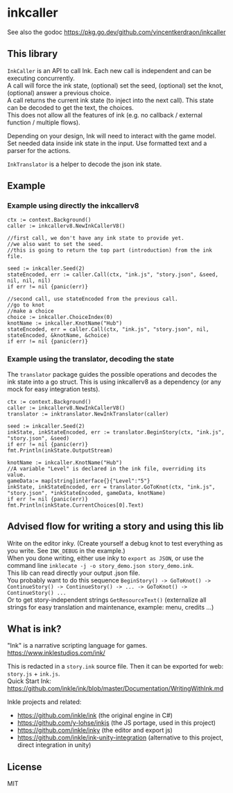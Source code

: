 # inkcaller

See also the godoc https://pkg.go.dev/github.com/vincentkerdraon/inkcaller

## This library

`InkCaller` is an API to call Ink. Each new call is independent and can be executing concurrently.\
A call will force the ink state, (optional) set the seed, (optional) set the knot, (optional) answer a previous choice.\
A call returns the current ink state (to inject into the next call). This state can be decoded to get the text, the choices.\
This does not allow all the features of ink (e.g. no callback / external function / multiple flows).

Depending on your design, Ink will need to interact with the game model. Set needed data inside ink state in the input. Use formatted text and a parser for the actions.

`InkTranslator` is a helper to decode the json ink state.

## Example

### Example using directly the inkcallerv8

```golang
ctx := context.Background()
caller := inkcallerv8.NewInkCallerV8()

//first call, we don't have any ink state to provide yet.
//we also want to set the seed.
//this is going to return the top part (introduction) from the ink file.

seed := inkcaller.Seed(2)
stateEncoded, err := caller.Call(ctx, "ink.js", "story.json", &seed, nil, nil, nil)
if err != nil {panic(err)}

//second call, use stateEncoded from the previous call.
//go to knot
//make a choice
choice := inkcaller.ChoiceIndex(0)
knotName := inkcaller.KnotName("Hub")
stateEncoded, err = caller.Call(ctx, "ink.js", "story.json", nil, stateEncoded, &knotName, &choice)
if err != nil {panic(err)}
```

### Example using the translator, decoding the state

The `translator` package guides the possible operations and decodes the ink state into a go struct. This is using inkcallerv8 as a dependency (or any mock for easy integration tests).

```golang
ctx := context.Background()
caller := inkcallerv8.NewInkCallerV8()
translator := inktranslator.NewInkTranslator(caller)

seed := inkcaller.Seed(2)
inkState, inkStateEncoded, err := translator.BeginStory(ctx, "ink.js", "story.json", &seed)
if err != nil {panic(err)}
fmt.Println(inkState.OutputStream)

knotName := inkcaller.KnotName("Hub")
//A variable "Level" is declared in the ink file, overriding its value. 
gameData:= map[string]interface{}{"Level":"5"}
inkState, inkStateEncoded, err = translator.GoToKnot(ctx, "ink.js", "story.json", *inkStateEncoded, gameData, knotName)
if err != nil {panic(err)}
fmt.Println(inkState.CurrentChoices[0].Text)
```

## Advised flow for writing a story and using this lib

Write on the editor inky. (Create yourself a debug knot to test everything as you write. See `INK_DEBUG` in the example.)\
When you done writing, either use inky to `export as JSON`, or use the command line `inklecate -j -o story_demo.json story_demo.ink`.\
This lib can read directly your output .json file.\
You probably want to do this sequence `BeginStory() -> GoToKnot() -> ContinueStory() -> ContinueStory() -> ... -> GoToKnot() -> ContinueStory() ...`\
Or to get story-independent strings `GetResourceText()` (externalize all strings for easy translation and maintenance, example: menu, credits ...)

## What is ink?

"Ink" is a narrative scripting language for games. https://www.inklestudios.com/ink/

This is redacted in a `story.ink` source file. Then it can be exported for web: `story.js` + `ink.js`.\
Quick Start Ink: https://github.com/inkle/ink/blob/master/Documentation/WritingWithInk.md

Inkle projects and related:
- https://github.com/inkle/ink (the original engine in C#)
- https://github.com/y-lohse/inkjs (the JS portage, used in this project)
- https://github.com/inkle/inky (the editor and export js)
- https://github.com/inkle/ink-unity-integration (alternative to this project, direct integration in unity)

## License

MIT
